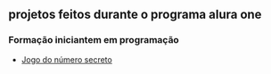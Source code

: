 ## projetos feitos durante o programa alura one

### Formação iniciantem em programação
- [Jogo do número secreto](https://github.com/ze-xyz/desafio-numero-secreto)
